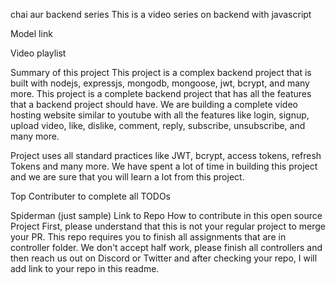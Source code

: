 chai aur backend series
This is a video series on backend with javascript

Model link

Video playlist

Summary of this project
This project is a complex backend project that is built with nodejs, expressjs, mongodb, mongoose, jwt, bcrypt, and many more. This project is a complete backend project that has all the features that a backend project should have. We are building a complete video hosting website similar to youtube with all the features like login, signup, upload video, like, dislike, comment, reply, subscribe, unsubscribe, and many more.

Project uses all standard practices like JWT, bcrypt, access tokens, refresh Tokens and many more. We have spent a lot of time in building this project and we are sure that you will learn a lot from this project.

Top Contributer to complete all TODOs

Spiderman (just sample) Link to Repo
How to contribute in this open source Project
First, please understand that this is not your regular project to merge your PR. This repo requires you to finish all assignments that are in controller folder. We don't accept half work, please finish all controllers and then reach us out on Discord or Twitter and after checking your repo, I will add link to your repo in this readme.